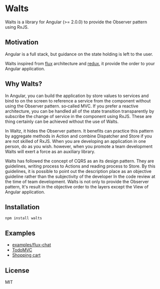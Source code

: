# Walts

Walts is a library for Angular (>= 2.0.0) to provide the Observer pattern using RxJS.

## Motivation

Angular is a full stack, but guidance on the state holding is left to the user.

Walts inspired from [flux](https://facebook.github.io/flux/) architecture and [redux](http://redux.js.org/), it provide the order to your Angular application.

## Why Walts?

In Angular, you can build the application by store values to services and bind to on the screen to reference a service from the component without using the Observer pattern. so‐called MVC. If you prefer a reactive architecture, you can be handled all of the state transition transparently by subscribe the change of service in the component using RxJS. These are thing certainly can be achieved without the use of Walts.

In Waltz, it hides the Observer pattern. It benefits can practice this pattern by aggregate methods in Action and combine Dispatcher and Store if you are not skilled of RxJS. When you are developing an application in one person, do as you wish. however, when you promote a team development Walts will exert a force as an auxiliary library.

Walts has followed the concept of CQRS as an its design pattern. They are guidelines, writing process to Actions and reading process to Store. By this guidelines, it is possible to point out the description place as an objective guideline rather than the subjectivity of the developer In the code review at the time of team development. Walts is not only to provide the Observer pattern, It's result in the objective order to the layers except the View of Angular application.

## Installation

```
npm install walts
```

## Examples

- [examples/flux-chat](https://github.com/crescware/walts/tree/master/examples/flux-chat)
- [TodoMVC](https://github.com/armorik83/comparing-ng2-redux-and-walts/tree/master/examples/walts)
- [Shopping cart](https://github.com/armorik83/walts-flux-comparison)

## License

MIT
